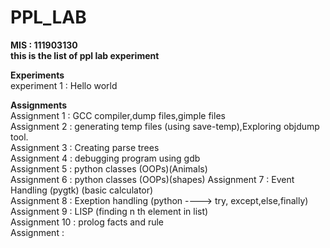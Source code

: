 # PPL_LAB
<b> MIS : 111903130 </b><br>
<b>this is the list of ppl lab experiment</b><br>

<b>Experiments</b><br>
experiment 1 : Hello world<br>


<b>Assignments</b><br>
Assignment 1 : GCC compiler,dump files,gimple files<br>
Assignment 2 : generating temp files (using save-temp),Exploring objdump tool.<br>
Assignment 3 : Creating parse trees<br>
Assignment 4 : debugging program using gdb <br>
Assignment 5 : python classes (OOPs)(Animals) <br>
Assignment 6 : python classes (OOPs)(shapes)
Assignment 7 : Event Handling (pygtk) (basic calculator) <br>
Assignment 8 :  Exeption handling (python ----> try, except,else,finally)<br>
Assignment 9 :  LISP (finding n th element in list) <br>
Assignment 10 : prolog facts and rule<br>
Assignment   :
